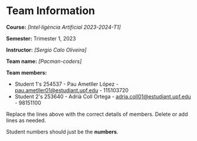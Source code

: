 # Team Information

**Course:** _[Intel·ligència Artificial 2023-2024-T1]_

**Semester:** Trimester 1, 2023

**Instructor:** _[Sergio Calo Oliveira]_

**Team name:** _[Pacman-coders]_

**Team members:**

* Student 1's 254537 - Pau Ametller López - pau.ametller01@estudiant.upf.edu - 115103720
* Student 2's 253640 - Adrià Coll Ortega - adria.coll01@estudiant.upf.edu - 98151100


Replace the lines above with the correct details of members. Delete or add lines as needed.

Student numbers should just be the **numbers**.
